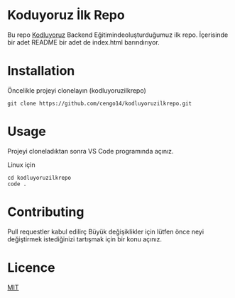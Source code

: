 # Koduyoruz İlk Repo

Bu repo [Kodluyoruz](https://academy.patika.dev/tr/courses/git/odev-1) Backend Eğitimindeoluşturduğumuz ilk repo. İçerisinde bir adet README bir adet de index.html barındırıyor.

# Installation

Öncelikle projeyi clonelayın (kodluyoruzilkrepo)

```
git clone https://github.com/cengo14/kodluyoruzilkrepo.git
```

# Usage

Projeyi cloneladıktan sonra VS Code programında açınız.

Linux için

```
cd kodluyoruzilkrepo
code .
```

# Contributing

Pull requestler kabul edilirç Büyük değişiklikler için lütfen önce neyi değiştirmek istediğinizi tartışmak için bir konu açınız.

# Licence

[MIT](https://choosealicense.com/licenses/mit/)
